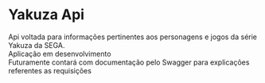 # Yakuza Api
Api voltada para informações pertinentes aos personagens e jogos da série Yakuza da SEGA.<br/>
Aplicação em desenvolvimento<br/>
Futuramente contará com documentação pelo Swagger para explicações referentes as requisições
